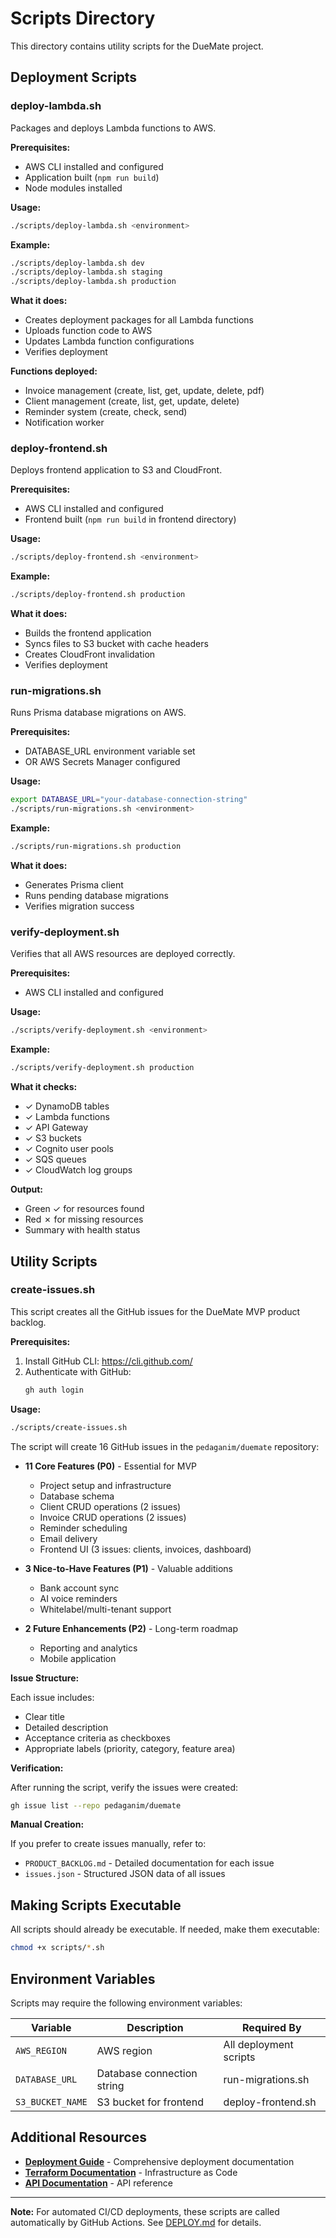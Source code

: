 # Scripts Directory

This directory contains utility scripts for the DueMate project.

## Deployment Scripts

### deploy-lambda.sh

Packages and deploys Lambda functions to AWS.

**Prerequisites:**
- AWS CLI installed and configured
- Application built (`npm run build`)
- Node modules installed

**Usage:**
```bash
./scripts/deploy-lambda.sh <environment>
```

**Example:**
```bash
./scripts/deploy-lambda.sh dev
./scripts/deploy-lambda.sh staging
./scripts/deploy-lambda.sh production
```

**What it does:**
- Creates deployment packages for all Lambda functions
- Uploads function code to AWS
- Updates Lambda function configurations
- Verifies deployment

**Functions deployed:**
- Invoice management (create, list, get, update, delete, pdf)
- Client management (create, list, get, update, delete)
- Reminder system (create, check, send)
- Notification worker

### deploy-frontend.sh

Deploys frontend application to S3 and CloudFront.

**Prerequisites:**
- AWS CLI installed and configured
- Frontend built (`npm run build` in frontend directory)

**Usage:**
```bash
./scripts/deploy-frontend.sh <environment>
```

**Example:**
```bash
./scripts/deploy-frontend.sh production
```

**What it does:**
- Builds the frontend application
- Syncs files to S3 bucket with cache headers
- Creates CloudFront invalidation
- Verifies deployment

### run-migrations.sh

Runs Prisma database migrations on AWS.

**Prerequisites:**
- DATABASE_URL environment variable set
- OR AWS Secrets Manager configured

**Usage:**
```bash
export DATABASE_URL="your-database-connection-string"
./scripts/run-migrations.sh <environment>
```

**Example:**
```bash
./scripts/run-migrations.sh production
```

**What it does:**
- Generates Prisma client
- Runs pending database migrations
- Verifies migration success

### verify-deployment.sh

Verifies that all AWS resources are deployed correctly.

**Prerequisites:**
- AWS CLI installed and configured

**Usage:**
```bash
./scripts/verify-deployment.sh <environment>
```

**Example:**
```bash
./scripts/verify-deployment.sh production
```

**What it checks:**
- ✓ DynamoDB tables
- ✓ Lambda functions
- ✓ API Gateway
- ✓ S3 buckets
- ✓ Cognito user pools
- ✓ SQS queues
- ✓ CloudWatch log groups

**Output:**
- Green ✓ for resources found
- Red ✗ for missing resources
- Summary with health status

## Utility Scripts

### create-issues.sh

This script creates all the GitHub issues for the DueMate MVP product backlog.

**Prerequisites:**

1. Install GitHub CLI: https://cli.github.com/
2. Authenticate with GitHub:
   ```bash
   gh auth login
   ```

**Usage:**

```bash
./scripts/create-issues.sh
```

The script will create 16 GitHub issues in the `pedaganim/duemate` repository:

- **11 Core Features (P0)** - Essential for MVP
  - Project setup and infrastructure
  - Database schema
  - Client CRUD operations (2 issues)
  - Invoice CRUD operations (2 issues)
  - Reminder scheduling
  - Email delivery
  - Frontend UI (3 issues: clients, invoices, dashboard)

- **3 Nice-to-Have Features (P1)** - Valuable additions
  - Bank account sync
  - AI voice reminders
  - Whitelabel/multi-tenant support

- **2 Future Enhancements (P2)** - Long-term roadmap
  - Reporting and analytics
  - Mobile application

**Issue Structure:**

Each issue includes:
- Clear title
- Detailed description
- Acceptance criteria as checkboxes
- Appropriate labels (priority, category, feature area)

**Verification:**

After running the script, verify the issues were created:

```bash
gh issue list --repo pedaganim/duemate
```

**Manual Creation:**

If you prefer to create issues manually, refer to:
- `PRODUCT_BACKLOG.md` - Detailed documentation for each issue
- `issues.json` - Structured JSON data of all issues

## Making Scripts Executable

All scripts should already be executable. If needed, make them executable:

```bash
chmod +x scripts/*.sh
```

## Environment Variables

Scripts may require the following environment variables:

| Variable | Description | Required By |
|----------|-------------|-------------|
| `AWS_REGION` | AWS region | All deployment scripts |
| `DATABASE_URL` | Database connection string | run-migrations.sh |
| `S3_BUCKET_NAME` | S3 bucket for frontend | deploy-frontend.sh |

## Additional Resources

- **[Deployment Guide](../DEPLOY.md)** - Comprehensive deployment documentation
- **[Terraform Documentation](../terraform/README.md)** - Infrastructure as Code
- **[API Documentation](../API_README.md)** - API reference

---

**Note:** For automated CI/CD deployments, these scripts are called automatically by GitHub Actions. See [DEPLOY.md](../DEPLOY.md) for details.
